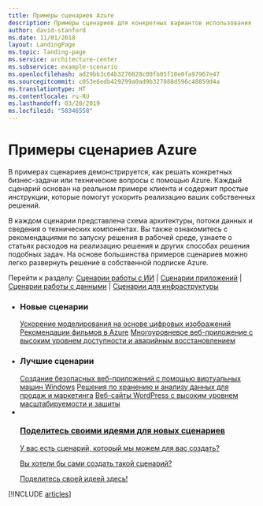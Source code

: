 ```yaml
---
title: Примеры сценариев Azure
description: Примеры сценариев для конкретных вариантов использования
author: david-stanford
ms.date: 11/01/2018
layout: LandingPage
ms.topic: landing-page
ms.service: architecture-center
ms.subservice: example-scenario
ms.openlocfilehash: ad29bb3c64b3276828c00fb05f10e0fa97967e47
ms.sourcegitcommit: c053e6edb429299a0ad9b327888d596c48859d4a
ms.translationtype: HT
ms.contentlocale: ru-RU
ms.lasthandoff: 03/20/2019
ms.locfileid: "58346558"
---
```

# <a name="azure-example-scenarios"></a>Примеры сценариев Azure

В примерах сценариев демонстрируется, как решать конкретных бизнес-задачи или технические вопросы с помощью Azure. Каждый сценарий основан на реальном примере клиента и содержит простые инструкции, которые помогут ускорить реализацию ваших собственных решений.

В каждом сценарии представлена схема архитектуры, потоки данных и сведения о технических компонентах. Вы также ознакомитесь с рекомендациями по запуску решения в рабочей среде, узнаете о статьях расходов на реализацию решения и других способах решения подобных задач. На основе большинства примеров сценариев можно легко развернуть решение в собственной подписке Azure.

Перейти к разделу: [Сценарии работы с ИИ](#ai-scenarios) | [Сценарии приложений](#application-scenarios) | [Сценарии работы с данными](#data-scenarios) | [Сценарии для инфраструктуры](#infrastructure-scenarios)

<!-- markdownlint-disable MD033 -->

<ul class="panelContent cardsL">
    <li>
        <div class="cardSize">
            <div class="cardPadding">
                <div class="card">
                    <div class="cardText">
                        <h3>Новые сценарии</h3>
                        <a class="barLink" href="/azure/architecture/example-scenario/infrastructure/image-modeling" data-linktype="absolute-path">Ускорение моделирования на основе цифровых изображений</a>
                        <a class="barLink" href="/azure/architecture/example-scenario/ai/movie-recommendations" data-linktype="absolute-path">Рекомендации фильмов в Azure</a>
                        <a class="barLink" href="/azure/architecture/example-scenario/infrastructure/multi-tier-app-disaster-recovery" data-linktype="absolute-path">Многоуровневое веб-приложение с высоким уровнем доступности и аварийным восстановлением</a>
                    </div>
                </div>
            </div>
        </div>
    </li>
    <li>
        <div class="cardSize">
            <div class="cardPadding">
                <div class="card">
                    <div class="cardText">
                        <h3>Лучшие сценарии</h3>
                        <a class="barLink" href="/azure/architecture/example-scenario/infrastructure/regulated-multitier-app" data-linktype="absolute-path">Создание безопасных веб-приложений с помощью виртуальных машин Windows</a>
                        <a class="barLink" href="/azure/architecture/example-scenario/data/data-warehouse" data-linktype="absolute-path">Решения по хранению и анализу данных для продаж и маркетинга</a>
                        <a class="barLink" href="/azure/architecture/example-scenario/infrastructure/wordpress" data-linktype="absolute-path">Веб-сайты WordPress с высоким уровнем масштабируемости и защиты</a>
                    </div>
                </div>
            </div>
        </div>
    </li>
    <li>
        <div class="cardSize">
            <div class="cardPadding">
                <div class="card">
                    <div class="cardText">
                        <a href="https://azure-architecture.uservoice.com/forums/918625-architecture-guidance" data-linktype="external">
                            <div class="cardSize cardsF">
                                <div class="cardPadding">
                                    <div class="card">
                                        <div class="cardImageOuter">
                                            <div class="cardImage">
                                                <img src="https://docs.microsoft.com/en-us/media/common/i_feedback.svg" alt="" data-linktype="external">
                                            </div>
                                        </div>
                                        <div class="cardText">
                                            <h3 class="x-hidden-focus">Поделитесь своими идеями для новых сценариев</h3>
                                            <p>У вас есть сценарий, который мы можем для вас создать?</p>
                                            <p>Вы хотели бы сами создать такой сценарий?</p>
                                            <p>Поделитесь своей идеей здесь!</p>
                                        </div>
                                    </div>
                                </div>
                            </div>
                        </a>
                    </div>
                </div>
            </div>
        </div>
    </li>
</ul>

[!INCLUDE [articles](../../includes/scenario_articles.md)]